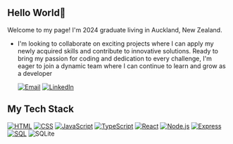 ## Hello World👋

Welcome to my page!
I'm 2024 graduate living in Auckland, New Zealand.

- I'm looking to collaborate on exciting projects where I can apply my newly acquired skills and contribute to innovative solutions. Ready to bring my passion for coding and dedication to every challenge, I'm eager to join a dynamic team where I can continue to learn and grow as a developer
  
  [![Email](https://img.shields.io/badge/Email-white?style=flat-square&logo=gmail)](mailto:moahaa03@gmail.com) [![LinkedIn](https://img.shields.io/badge/LinkedIn-blue?style=flat-square&logo=linkedin)](https://www.linkedin.com/in/moa-ha-3bb6a9244/)


## My Tech Stack
[![HTML](https://img.shields.io/badge/HTML-black?style=flat-square&logo=html5)](https://www.w3.org/html/)
[![CSS](https://img.shields.io/badge/CSS-black?&style=flat-square&logo=css3)](https://www.w3.org/css/)
[![JavaScript](https://img.shields.io/badge/JavaScript-black?style=flat-square&logo=javascript)](https://developer.mozilla.org/en-US/docs/Web/JavaScript)
[![TypeScript](https://img.shields.io/badge/TypeScript-black?style=flat-square&logo=typescript)](https://www.typescriptlang.org/)
[![React](https://img.shields.io/badge/React-black?style=flat-square&logo=react)](https://reactjs.org/)
[![Node.js](https://img.shields.io/badge/Node.js-black?style=flat-square&logo=node.js)](https://nodejs.org/)
[![Express](https://img.shields.io/badge/Express-black?style=flat-square&logo=express)](https://expressjs.com/)
[![SQL](https://img.shields.io/badge/SQL-black?style=flat-square&logo=postgresql)](https://www.postgresql.org/)
![SQLite](https://img.shields.io/badge/SQLite-black?style=fflat-square&logo=sqlite)

<!--
**moa-ha/moa-ha** is a ✨ _special_ ✨ repository because its `README.md` (this file) appears on your GitHub profile.
